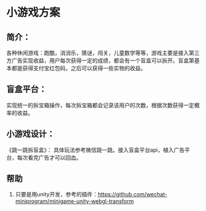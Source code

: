 # 小游戏方案

## 简介：
  各种休闲游戏：跑酷，消消乐，猜谜，闯关，儿童数学等等，游戏主要是接入第三方广告实现收益，用户每次获得一定的成绩，都会有一个盲盒可以拆开。盲盒第基本都是获得支付宝红包码，之后可以获得一些实物的收益。

## 盲盒平台：
  实现统一的拆宝箱操作，每次拆宝箱都会记录该用户的次数，根据次数获得一定概率的收益。

## 小游戏设计：
《跳一跳拆盲盒》：
  具体玩法参考微信跳一跳。接入盲盒平台api，植入广告平台，每次看完广告才可以回血。

## 帮助
1. 只要是用unity开发，参考的插件：https://github.com/wechat-miniprogram/minigame-unity-webgl-transform
